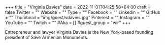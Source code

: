 +++
title = "Virginia Davies"
date = 2022-11-01T04:25:58+04:00
draft = false
Twitter = ""
Website = ""
Type = ""
Facebook = ""
Linkedin = ""
GitHub = ""
Thumbnail = "img/guest/vdavies.jpg"
Pinterest = ""
Instagram = ""
YouTube = ""
Twitch = ""
#Aka = []
#guest_group = "wir"
+++

Entrepreneur and lawyer Virginia Davies is the New York-based founding president of Save Armenian Monuments.
